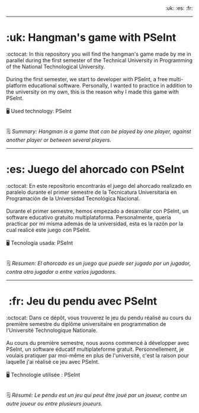<div align="end">
  :uk: :es: :fr: 
</div>

<hr>
<h1> :uk: Hangman's game with PSeInt </h1>
:octocat: In this repository you will find the hangman's game made by me in parallel during the first semester of the Technical University in Programming of the National Technological University.
<br> 
<br> During the first semester, we start to developer with PSeInt, a free multi-platform educational software. Personally, I wanted to practice in addition to the university on my own, this is the reason why I made this game with PSeInt.
<br>
<br> 🖥️ Used technology: PSeInt
<br> <br> 

🗒️ _Summary: Hangman is a game that can be played by one player, against another player or between several players._

<hr>
<h1> :es: Juego del ahorcado con PSeInt </h1>
:octocat: En este repositorio encontrarás el juego del ahorcado realizado en paralelo durante el primer semestre de la Tecnicatura Universitaria en Programación de la Universidad Tecnológica Nacional.
<br> 
<br> Durante el primer semestre, hemos empezado a desarrollar con PSeInt, un software educativo gratuito multiplataforma. Personalmente, quería practicar por mi misma además de la universidad, esta es la razón por la cual realicé este juego con PSeInt.
<br> 
<br> 🖥️ Tecnología usada: PSeInt
<br> <br> 

🗒️ _Resumen: El ahorcado es un juego que puede ser jugado por un jugador, contra otro jugador o entre varios jugadores._

<hr>
<h1> :fr: Jeu du pendu avec PSeInt </h1>
:octocat: Dans ce dépôt, vous trouverez le jeu du pendu réalisé au cours du première semestre du diplôme universitaire en programmation de l'Université Technologique Nationale.
<br>
<br>Au cours du première semestre, nous avons commencé à développer avec PSeInt, un software éducatif multiplateforme gratuit. Personnellement, je voulais pratiquer par moi-même en plus de l'université, c'est la raison pour laquelle j'ai réalisé ce jeu avec PSeInt.
<br>
<br> 🖥️ Technologie utilisée : PSeInt
<br> <br> 

🗒️ _Résumé: Le pendu est un jeu qui peut être joué par un joueur, contre un autre joueur ou entre plusieurs joueurs._
